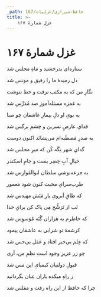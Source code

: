 ```yaml
---
_path: حافظ-شیرازی/غزلیات/167
title: >-
    غزل شمارهٔ ۱۶۷
---
```

# غزل شمارهٔ ۱۶۷

<div class="b" id="bn1"><div class="m1"><p>ستاره‌ای بدرخشید و ماهِ مجلس شد</p></div>
<div class="m2"><p>دل رمیدهٔ ما را رفیق و مونس شد</p></div></div>
<div class="b" id="bn2"><div class="m1"><p>نگارِ من که به مکتب نرفت و خط ننوشت</p></div>
<div class="m2"><p>به غمزه مسئله‌آموزِ صد مُدَرِّس شد</p></div></div>
<div class="b" id="bn3"><div class="m1"><p>به بویِ او دلِ بیمارِ عاشقان چو صبا</p></div>
<div class="m2"><p>فدایِ عارضِ نسرین و چشمِ نرگس شد</p></div></div>
<div class="b" id="bn4"><div class="m1"><p>به صدرِ مَصطَبه‌ام می‌نِشانَد اکنون دوست</p></div>
<div class="m2"><p>گدایِ شهر نِگَه کُن که میرِ مجلس شد</p></div></div>
<div class="b" id="bn5"><div class="m1"><p>خیالِ آبِ خِضِر بست و جامِ اسکندر</p></div>
<div class="m2"><p>به جرعه‌نوشیِ سلطان ابوالفَوارِس شد</p></div></div>
<div class="b" id="bn6"><div class="m1"><p>طرب‌سرایِ محبت کنون شود مَعمور</p></div>
<div class="m2"><p>که طاقِ اَبرویِ یارِ مَنَش مهندس شد</p></div></div>
<div class="b" id="bn7"><div class="m1"><p>لب از تَرَشُّحِ مِی پاک کن برایِ خدا</p></div>
<div class="m2"><p>که خاطرم به هزاران گُنَه مُوَسوِس شد</p></div></div>
<div class="b" id="bn8"><div class="m1"><p>کرشمهٔ تو شرابی به عاشقان پیمود</p></div>
<div class="m2"><p>که عِلم بی‌خبر افتاد و عقل بی‌حس شد</p></div></div>
<div class="b" id="bn9"><div class="m1"><p>چو زر عزیزِ وجود است نظمِ من، آری</p></div>
<div class="m2"><p>قبولِ دولتیان کیمیایِ این مس شد</p></div></div>
<div class="b" id="bn10"><div class="m1"><p>ز راهِ میکده یاران عِنان بگردانید</p></div>
<div class="m2"><p>چرا که حافظ از این راه رفت و مفلس شد</p></div></div>
